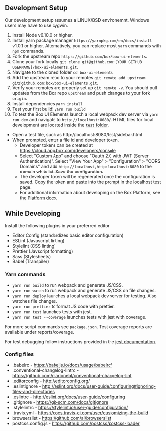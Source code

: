 Development Setup
-----------------

Our development setup assumes a LINUX/BSD environemnt. Windows users may have to use cygwin.

1. Install Node v6.10.0 or higher.
2. Install yarn package manager `https://yarnpkg.com/en/docs/install` v1.0.1 or higher. Alternatively, you can replace most `yarn` commands with `npm` commands.
2. Fork the upstream repo `https://github.com/box/box-ui-elements`.
3. Clone your fork locally `git clone git@github.com:[YOUR GITHUB USERNAME]/box-ui-elements.git`.
4. Navigate to the cloned folder `cd box-ui-elements`
5. Add the upstream repo to your remotes `git remote add upstream git@github.com:box/box-ui-elements.git`.
6. Verify your remotes are properly set up `git remote -v`. You should pull updates from the Box repo `upstream` and push changes to your fork `origin`.
7. Install dependencies `yarn install`
8. Test your first build! `yarn run build`
9. To test the Box UI Elements launch a local webpack dev server via `yarn run dev` and navigate to `http://localhost:8080/`. HTML files for local development are located inside the [`test` folder](http://localhost:8080/test).
  - Open a test file, such as http://localhost:8080/test/sidebar.html
  - When prompted, enter a file id and developer token.
    - Developer tokens can be created at https://cloud.app.box.com/developers/console
    - Select "Custom App" and choose "Oauth 2.0 with JWT (Server Authentication)". Select "View Your App" > "Configuration" > "CORS Domains" and add `http://localhost,http:localhost:8080` to the domain whitelist. Save the configuration.
    - The developer token will be regenerated once the configuration is saved. Copy the token and paste into the prompt in the localhost test page.
    - For additional information about developing on the Box Platform, see the [Platform docs](https://developer.box.com/docs/box-ui-elements#section-using-the-box-ui-elements).

While Developing
----------------
Install the following plugins in your preferred editor

* Editor Config (standardizes basic editor configuration)
* ESLint (Javascript linting)
* Stylelint (CSS linting)
* Prettier (Javscript formatting)
* Sass (Stylesheets)
* Babel (Transpiler)

### Yarn commands

* `yarn run build` to run webpack and generate JS/CSS.
* `yarn run watch` to run webpack and generate JS/CSS on file changes.
* `yarn run deploy` launches a local webpack dev server for testing. Also watches file changes.
* `yarn run prettier` to format JS code with prettier.
* `yarn run test` launches tests with jest.
* `yarn run test --coverage` launches tests with jest with coverage.

For more script commands see `package.json`. Test coverage reports are available under reports/coverage.

For test debugging follow instructions provided in the [jest documentation](https://facebook.github.io/jest/docs/en/troubleshooting.html).

### Config files

* .babelrc - https://babeljs.io/docs/usage/babelrc/
* .conventional-changelog-lintrc - https://github.com/marionebl/conventional-changelog-lint
* .editorconfig - http://editorconfig.org/
* .eslintignore - http://eslint.org/docs/user-guide/configuring#ignoring-files-and-directories
* .eslintrc - http://eslint.org/docs/user-guide/configuring
* .gitignore - https://git-scm.com/docs/gitignore
* .stylelintrc - https://stylelint.io/user-guide/configuration/
* .travis.yml - https://docs.travis-ci.com/user/customizing-the-build
* browserslist - https://github.com/ai/browserslist
* postcss.config.js - https://github.com/postcss/postcss-loader
